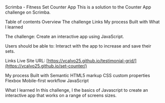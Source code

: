 Scrimba - Fitness Set Counter App
This is a solution to the Counter App challenge on Scrimba. 

Table of contents
Overview
The challenge
Links
My process
Built with
What I learned


The challenge:
Create an interactive app using JavaScript.

Users should be able to:
Interact with the app to increase and save their sets.

Links
Live Site URL: [https://vcalvo25.github.io/testimonial-grid/](https://vcalvo25.github.io/set-counter/)

My process
Built with
Semantic HTML5 markup
CSS custom properties
Flexbox
Mobile-first workflow
JavaScript

What I learned
In this challenge, I the basics of Javascript to create an interactive app that works on a range of screens sizes. 

